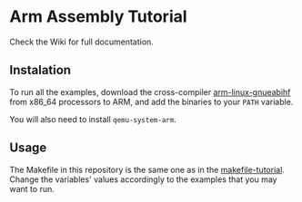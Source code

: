 # Arm Assembly Tutorial

Check the Wiki for full documentation.

## Instalation

To run all the examples, download the cross-compiler [arm-linux-gnueabihf](https://releases.linaro.org/components/toolchain/binaries/latest-7/arm-linux-gnueabihf/) from x86_64 processors to ARM, and add the binaries to your `PATH` variable.

You will also need to install `qemu-system-arm`.

## Usage

The Makefile in this repository is the same one as in the [makefile-tutorial](https://github.com/ncotti/makefile-tutorial). Change the variables' values accordingly to the examples that you may want to run.
